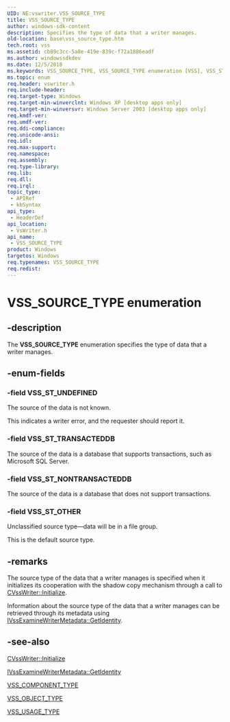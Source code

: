 ```yaml
---
UID: NE:vswriter.VSS_SOURCE_TYPE
title: VSS_SOURCE_TYPE
author: windows-sdk-content
description: Specifies the type of data that a writer manages.
old-location: base\vss_source_type.htm
tech.root: vss
ms.assetid: cb89c3cc-5a8e-419e-839c-f72a1886eadf
ms.author: windowssdkdev
ms.date: 12/5/2018
ms.keywords: VSS_SOURCE_TYPE, VSS_SOURCE_TYPE enumeration [VSS], VSS_ST_NONTRANSACTEDDB, VSS_ST_OTHER, VSS_ST_TRANSACTEDDB, VSS_ST_UNDEFINED, _win32_vss_source_type, base.vss_source_type, enumeration [VSS], vswriter/VSS_SOURCE_TYPE, vswriter/VSS_ST_NONTRANSACTEDDB, vswriter/VSS_ST_OTHER, vswriter/VSS_ST_TRANSACTEDDB, vswriter/VSS_ST_UNDEFINED
ms.topic: enum
req.header: vswriter.h
req.include-header: 
req.target-type: Windows
req.target-min-winverclnt: Windows XP [desktop apps only]
req.target-min-winversvr: Windows Server 2003 [desktop apps only]
req.kmdf-ver: 
req.umdf-ver: 
req.ddi-compliance: 
req.unicode-ansi: 
req.idl: 
req.max-support: 
req.namespace: 
req.assembly: 
req.type-library: 
req.lib: 
req.dll: 
req.irql: 
topic_type:
 - APIRef
 - kbSyntax
api_type:
 - HeaderDef
api_location:
 - VsWriter.h
api_name:
 - VSS_SOURCE_TYPE
product: Windows
targetos: Windows
req.typenames: VSS_SOURCE_TYPE
req.redist: 
---
```


# VSS_SOURCE_TYPE enumeration


## -description


The <b>VSS_SOURCE_TYPE</b> enumeration specifies the 
    type of data that a writer manages.


## -enum-fields




### -field VSS_ST_UNDEFINED

The source of the data is not known. 
      

This indicates a writer error, and the requester should report it.


### -field VSS_ST_TRANSACTEDDB

The source of the data is a database that supports transactions, such as Microsoft SQL Server.


### -field VSS_ST_NONTRANSACTEDDB

The source of the data is a database that does not support transactions.


### -field VSS_ST_OTHER

Unclassified source type—data will be in a file group. 
      

This is the default source type.


## -remarks



The source type of the data that a writer manages is specified when it initializes its cooperation with the 
    shadow copy mechanism through a call to 
    <a href="https://msdn.microsoft.com/a427ebbd-b7c4-46ba-ba16-dd601b1f956e">CVssWriter::Initialize</a>.

Information about the source type of the data that a writer manages can be retrieved through its metadata 
    using 
    <a href="https://msdn.microsoft.com/55240ef2-f480-4917-98f9-e88a2e23edea">IVssExamineWriterMetadata::GetIdentity</a>.




## -see-also




<a href="https://msdn.microsoft.com/a427ebbd-b7c4-46ba-ba16-dd601b1f956e">CVssWriter::Initialize</a>



<a href="https://msdn.microsoft.com/55240ef2-f480-4917-98f9-e88a2e23edea">IVssExamineWriterMetadata::GetIdentity</a>



<a href="https://msdn.microsoft.com/ba3b726c-448a-46c0-8fa5-5793497aa385">VSS_COMPONENT_TYPE</a>



<a href="https://msdn.microsoft.com/b7c91003-0ce7-463e-a816-c212da9dc31e">VSS_OBJECT_TYPE</a>



<a href="https://msdn.microsoft.com/31997417-d993-4f28-b108-ce1dd8239650">VSS_USAGE_TYPE</a>
 

 

